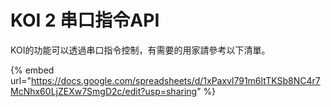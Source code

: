 # KOI 2 串口指令API

KOI的功能可以透過串口指令控制，有需要的用家請參考以下清單。

{% embed url="https://docs.google.com/spreadsheets/d/1xPaxvl791m6ltTKSb8NC4r7McNhx60LjZEXw7SmgD2c/edit?usp=sharing" %}
